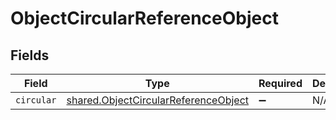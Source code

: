 # ObjectCircularReferenceObject


## Fields

| Field                                                                                        | Type                                                                                         | Required                                                                                     | Description                                                                                  |
| -------------------------------------------------------------------------------------------- | -------------------------------------------------------------------------------------------- | -------------------------------------------------------------------------------------------- | -------------------------------------------------------------------------------------------- |
| `circular`                                                                                   | [shared.ObjectCircularReferenceObject](../../models/shared/objectcircularreferenceobject.md) | :heavy_minus_sign:                                                                           | N/A                                                                                          |